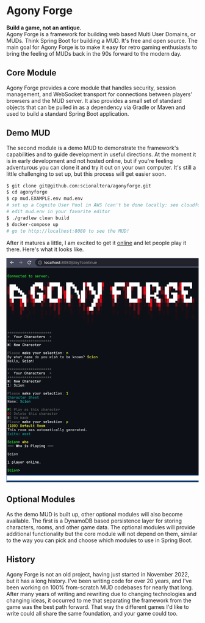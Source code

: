 # Agony Forge
**Build a game, not an antique.**  
Agony Forge is a framework for building web based Multi User Domains, or MUDs. Think Spring Boot for building a MUD. It's free and open source. The main goal for Agony Forge is to make it easy for retro gaming enthusiasts to bring the feeling of MUDs back in the 90s forward to the modern day.
## Core Module
Agony Forge provides a core module that handles security, session management, and WebSocket transport for connections between players' browsers and the MUD server. It also provides a small set of standard objects that can be pulled in as a dependency via Gradle or Maven and used to build a standard Spring Boot application.
## Demo MUD
The second module is a demo MUD to demonstrate the framework's capabilities and to guide development in useful directions. At the moment it is in early development and not hosted online, but if you're feeling adventurous you can clone it and try it out on your own computer. It's still a little challenging to set up, but this process will get easier soon.

```bash
$ git clone git@github.com:scionaltera/agonyforge.git
$ cd agonyforge
$ cp mud.EXAMPLE.env mud.env
# set up a Cognito User Pool in AWS (can't be done locally: see cloudformation/cognito.yaml)
# edit mud.env in your favorite editor
$ ./gradlew clean build
$ docker-compose up
# go to http://localhost:8080 to see the MUD!
```

After it matures a little, I am excited to get it [online](https://agonyforge.com) and let people play it there. Here's what it looks like.

![A screenshot of a simple Agony Forge play session](docs/images/screenshot.png)

## Optional Modules
As the demo MUD is built up, other optional modules will also become available. The first is a DynamoDB based persistence layer for storing characters, rooms, and other game data. The optional modules will provide additional functionality but the core module will not depend on them, similar to the way you can pick and choose which modules to use in Spring Boot.

## History
Agony Forge is not an old project, having just started in November 2022, but it has a long history. I've been writing code for over 20 years, and I've been working on 100% from-scratch MUD codebases for nearly that long. After many years of writing and rewriting due to changing technologies and changing ideas, it occurred to me that separating the framework from the game was the best path forward. That way the different games I'd like to write could all share the same foundation, and your game could too.
